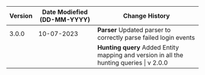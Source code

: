 | **Version** | **Date Modiefied (DD-MM-YYYY)** | **Change History**                          |
|-------------|--------------------------------|---------------------------------------------|
| 3.0.0       | 10-07-2023                     | **Parser** Updated parser to correctly parse failed login events | 
|             |                                | **Hunting query** Added Entity mapping and version in all the hunting queries \| v 2.0.0
